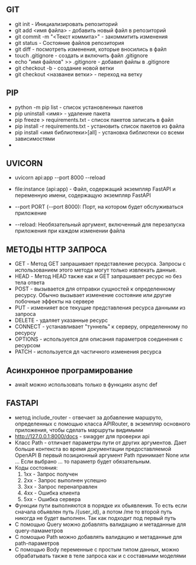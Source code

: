 GIT
-
- git init - Инициализировать репозиторий
- git add <имя файла> - добавить новый файл в репозиторий
- git commit -m "<Текст коммита>" - закоммитить изменения
- git status - Состояние файлов репозитория
- git diff - посмотреть изменения, которые вносились в файл
- touch .gitignore - создать и включить файл .gitignore 
- echo "имя файлов" >> .gitignore - добавил файлы в .gitignore
- git checkout -b <newbranch> - создание новой ветки
- git checkout <названеи ветки> - переход на ветку

PIP
-
- python -m pip list - список установленных пакетов
- pip uninstall <имя> - удаление пакета
- pip freeze > requirements.txt - список пакетов записать в файл
- pip install -r requirements.txt - установить список пакетов из файла
- pip install <имя библиотеки>[all] - установка библиотеки со всеми зависимостями
- 

UVICORN
-
- uvicorn api:app --port 8000 --reload

- file:instance (api:app) - Файл, содержащий экземпляр FastAPI
и переменную имени, содержащую экземпляр FastAPI

- --port PORT (--port 8000): Порт, на котором будет обслуживаться 
приложение

- --reload: Необязательный аргумент, включенный для перезапуска
приложения при каждом изменении файла

МЕТОДЫ HTTP ЗАПРОСА
-
- GET - Метод GET запрашивает представление ресурса. 
Запросы с использованием этого метода могут только извлекать данные.
- HEAD - Метод HEAD также как и GET запрашивает ресурс но без тела
ответа
- POST - вызывается для отправки сущностей к определенному ресурсу. 
Обычно вызывает изменение состояние или другие побочные
эффекты на сервере
- PUT - изменияет все текущие представления ресурса данными
из запроса
- DELETE - удаляет указанные ресурс
- CONNECT - устанавливает "туннель" к серверу, 
определенному по ресурсу
- OPTIONS - используется для описания параметров соединения
с ресурсом
- PATCH - используется дл частичного изменения ресурса

Асинхронное програмирование
- 
- await можно использовать только в функциях async def

FASTAPI
-
- метод include_router - отвечает за добавление маршруто, 
определенных с помощью класса APIRouter, в экземпляр основного
приложения, чтобы сделать маршруты видимыми 
- http://127.0.0.1:8000/docs - swagger для проверки api
- Класс Path - отличает параметры пути от других аргументов. 
Дает больше контекста во время документации предоставляемой OpenAPI
В первый позиционный аргумент Path принимает None или ... Если выбрано ... 
то параметр будет обязательным.
- Коды состояния:
  1) 1xx - Запрос получен
  2) 2xx - Запрос выполнен успешно
  3) 3xx - Запрос перенаправлен
  4) 4xx - Ошибка клиента
  5) 5xx - Ошибка сервера
- Функции пути выполняются в порядке их обьявления. 
То есть если сначала обьявлен путь /{user_id},
а потом /me то второй путь никогда не будет выполнен.
Так как подходит под первый путь
- С помощью Query можно добавлять валидацию и метаданные для query-памаметров
- С помощью Path можно добавлять валидацию и метаданные для path-параметров
- С помощью Body переменные с простым типом данных, можно обрабатывать также в теле запроса как и с составными моделями
